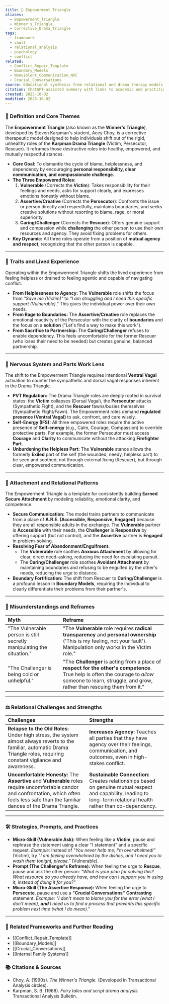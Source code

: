 ```yaml
---
title: 💪 Empowerment Triangle
aliases:
  - Empowerment_Triangle
  - Winner's_Triangle
  - Corrective_Drama_Triangle
tags:
  - framework
  - vault
  - relational_analysis
  - psychology
  - conflict
related:
  - Conflict_Repair_Template
  - Boundary_Models
  - Nonviolent_Communication_NVC
  - Crucial_Conversations
source: Educational synthesis from relational and drama therapy models (Choy's Winner's Triangle)
citation: ChatGPT-assisted summary with links to academic and practitioner materials
created: 2025-10-02
modified: 2025-10-02
---
```


<!-- @format -->

### 🧩 Definition and Core Themes

The **Empowerment Triangle** (also known as the **Winner's Triangle**), developed by Steven Karpman's student, Acey Choy, is a corrective therapeutic model designed to help individuals shift out of the rigid, unhealthy roles of the **Karpman Drama Triangle** (Victim, Persecutor, Rescuer). It reframes those destructive roles into healthy, empowered, and mutually respectful stances.

- **Core Goal:** To dismantle the cycle of blame, helplessness, and dependency by encouraging **personal responsibility, clear communication, and compassionate challenge.**
- **The Three Empowered Roles:**
  1.  **Vulnerable** (Corrects the **Victim**): Takes responsibility for their feelings and needs, asks for support clearly, and expresses emotions honestly without blame.
  2.  **Assertive/Creative** (Corrects the **Persecutor**): Confronts the issue or person directly and respectfully, maintains boundaries, and seeks creative solutions without resorting to blame, rage, or moral superiority.
  3.  **Caring/Challenger** (Corrects the **Rescuer**): Offers genuine support and compassion while **challenging** the other person to use their own resources and agency. They avoid fixing problems for others.
- **Key Dynamic:** All three roles operate from a position of **mutual agency and respect**, recognizing that the other person is capable.

---

### 🌿 Traits and Lived Experience

Operating within the Empowerment Triangle shifts the lived experience from feeling helpless or drained to feeling agentic and capable of navigating conflict.

- **From Helplessness to Agency:** The **Vulnerable** role shifts the focus from _"Save me (Victim)"_ to _"I am struggling and I need this specific support (Vulnerable)."_ This gives the individual power over their own needs.
- **From Rage to Boundaries:** The **Assertive/Creative** role replaces the emotional reactivity of the Persecutor with the clarity of **boundaries** and the focus on a **solution** ("Let's find a way to make this work").
- **From Sacrifice to Partnership:** The **Caring/Challenger** refuses to enable dependency. This feels uncomfortable for the former Rescuer (who loses their need to be needed) but creates genuine, balanced partnership.

---

### 🧠 Nervous System and Parts Work Lens

The shift to the Empowerment Triangle requires intentional **Ventral Vagal** activation to counter the sympathetic and dorsal vagal responses inherent in the Drama Triangle.

- **PVT Regulation:** The Drama Triangle roles are deeply rooted in survival states: the **Victim** collapses (Dorsal Vagal), the **Persecutor** attacks (Sympathetic Fight), and the **Rescuer** fawns/busies themselves (Sympathetic Flight/Fawn). The Empowerment roles demand **regulated presence (Ventral Vagal)** to ask, confront, and care wisely.
- **Self-Energy (IFS):** All three empowered roles require the active presence of **Self-energy** (e.g., Calm, Courage, Compassion) to override protective parts. For example, the former Persecutor must access **Courage** and **Clarity** to communicate without the attacking **Firefighter Part**.
- **Unburdening the Helpless Part:** The **Vulnerable** stance allows the formerly **Exiled** part of the self (the wounded, needy, helpless part) to be seen and soothed, not through external fixing (Rescuer), but through clear, empowered communication.

---

### 💞 Attachment and Relational Patterns

The Empowerment Triangle is a template for consistently building **Earned Secure Attachment** by modeling reliability, emotional clarity, and competence.

- **Secure Communication:** The model trains partners to communicate from a place of **A.R.E. (Accessible, Responsive, Engaged)** because they are all responsible adults in the exchange. The **Vulnerable** partner is **Accessible** with their needs, the **Challenger** is **Responsive** by offering support (but not control), and the **Assertive** partner is **Engaged** in problem-solving.
- **Resolving Fear of Abandonment/Engulfment:**
  - The **Vulnerable** role soothes **Anxious Attachment** by allowing for clear, direct need-asking, reducing the need for escalating pursuit.
  - The **Caring/Challenger** role soothes **Avoidant Attachment** by maintaining boundaries and refusing to be engulfed by the other's needs, reducing the urge to distance.
- **Boundary Fortification:** The shift from Rescuer to **Caring/Challenger** is a profound lesson in **Boundary Models**, requiring the individual to clearly differentiate their problems from their partner's.

---

### 🔄 Misunderstandings and Reframes

| Myth                                                                  | Reframe                                                                                                                                                                                                   |
| :-------------------------------------------------------------------- | :-------------------------------------------------------------------------------------------------------------------------------------------------------------------------------------------------------- |
| "The Vulnerable person is still secretly manipulating the situation." | "The **Vulnerable** role requires **radical transparency** and **personal ownership** ('This is my feeling, not your fault'). Manipulation only works in the Victim role."                                |
| "The Challenger is being cold or unhelpful."                          | "The **Challenger** is acting from a place of **respect for the other's competence**. True help is often the courage to _allow_ someone to learn, struggle, and grow, rather than rescuing them from it." |

---

### ⚖️ Relational Challenges and Strengths

| Challenges                                                                                                                                                                                        | Strengths                                                                                                                                                           |
| :------------------------------------------------------------------------------------------------------------------------------------------------------------------------------------------------ | :------------------------------------------------------------------------------------------------------------------------------------------------------------------ |
| **Relapse to the Old Roles:** Under high stress, the system almost always reverts to the familiar, automatic Drama Triangle roles, requiring constant vigilance and awareness.                    | **Increases Agency:** Teaches all parties that they have agency over their feelings, communication, and outcomes, even in high-stakes conflict.                     |
| **Uncomfortable Honesty:** The **Assertive** and **Vulnerable** roles require uncomfortable candor and confrontation, which often feels less safe than the familiar dances of the Drama Triangle. | **Sustainable Connection:** Creates relationships based on genuine mutual respect and capability, leading to long-term relational health rather than co-dependency. |

---

### 🛠️ Strategies, Prompts, and Practices

- **Micro-Skill (Vulnerable Ask):** When feeling like a **Victim**, pause and rephrase the statement using a clear "I statement" and a specific request. _Example:_ Instead of _"You never help me; I'm overwhelmed!"_ (Victim), try _"I am feeling overwhelmed by the dishes, and I need you to wash them tonight, please."_ (Vulnerable).
- **Prompt (The Challenger's Reframe):** When feeling the urge to **Rescue**, pause and ask the other person: _"What is your plan for solving this? What resource do you already have, and how can I support you in using it, instead of doing it for you?"_
- **Micro-Skill (The Assertive Response):** When feeling the urge to **Persecute**, pause and use a **"Crucial Conversations"** **Contrasting** statement. _Example:_ _"I don't mean to blame you for the error (what I don't mean), **and** I need us to find a process that prevents this specific problem next time (what I do mean)."_

---

### 🔗 Related Frameworks and Further Reading

- [[Conflict_Repair_Template]]
- [[Boundary_Models]]
- [[Crucial_Conversations]]
- [[Internal Family Systems]]

### 📚 Citations & Sources

- Choy, A. (1990s). _The Winner's Triangle._ (Developed in Transactional Analysis circles).
- Karpman, S. B. (1968). _Fairy tales and script drama analysis._ Transactional Analysis Bulletin.
